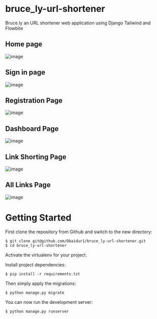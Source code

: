 # bruce_ly-url-shortener
Bruce.ly an URL shortener web application using Django Tailwind and Flowbite

## Home page
![image](https://github.com/Obaidur1/bruce_ly-url-shortener/assets/54591088/56980187-5c2b-477c-b82e-655b861b34af)

## Sign in page
![image](https://github.com/Obaidur1/bruce_ly-url-shortener/assets/54591088/8594f336-9e68-4c0c-82c3-f85a10c73def)

## Registration Page
![image](https://github.com/Obaidur1/bruce_ly-url-shortener/assets/54591088/651636b0-d40f-4b5b-a6f0-0086b04afb1b)

## Dashboard Page
![image](https://github.com/Obaidur1/bruce_ly-url-shortener/assets/54591088/4a3f8946-6687-47c3-b3e0-425b28b6221d)

## Link Shorting Page
![image](https://github.com/Obaidur1/bruce_ly-url-shortener/assets/54591088/733c007f-622e-433f-a6c8-b0701298e4bf)

## All Links Page
![image](https://github.com/Obaidur1/bruce_ly-url-shortener/assets/54591088/57acb7a1-a3d7-490f-952d-555fd94395e3)

# Getting Started

First clone the repository from Github and switch to the new directory:

    $ git clone git@github.com/Obaidur1/bruce_ly-url-shortener.git
    $ cd bruce_ly-url-shortener
    
Activate the virtualenv for your project.
    
Install project dependencies:

    $ pip install -r requirements.txt
    
    
Then simply apply the migrations:

    $ python manage.py migrate
    

You can now run the development server:

    $ python manage.py runserver

